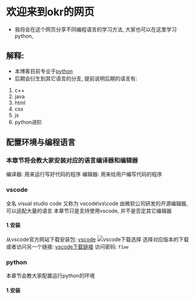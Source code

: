 # 欢迎来到okr的网页

- 我将会在这个网页分享不同编程语言的学习方法, 大家也可以在这里学习python, 
## 解释:

- 本博客目前专业于[python](https://www.python.org/)
- 后期会衍生到其它语言的分支, 提前说明后期的语言有:

1. c++
2. java
3. html
4. css
5. js
6. python进阶

## 配置环境与编程语言
### 本章节将会教大家安装对应的语言编译器和编辑器
编译器: 用来运行写好代码的程序
编辑器: 用来给用户编写代码的程序
### vscode
全名 visual studio code 又称为 vscode\vs\code 由微软公司研发的开源编辑器, 可以适配大量的语言
本章节只是支持使用vscode, 并不是否定其它编辑器
#### 1.安装
从vscode官方网站下载安装包: [vscode](https://code.visualstudio.com/)
![vscode下载选择](https://user-images.githubusercontent.com/83909447/179445166-e6d771f2-ce7e-4ab5-a2b0-3dd337e24d4e.png)
选择对应版本的下载
或者访问另一个链接:
[vscode下载链接](https://shaiguo.lanzouv.com/ikDa307zokfc)
访问密码: `f1ae`
### python
本章节会教大家配置运行python的环境
#### 1.安装
